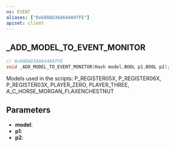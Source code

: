 ```yaml
---
ns: EVENT
aliases: ["0x608AD36A644A97FE"]
apiset: client
---
```

## _ADD_MODEL_TO_EVENT_MONITOR

```c
// 0x608AD36A644A97FE
void _ADD_MODEL_TO_EVENT_MONITOR(Hash model,BOOL p1,BOOL p2);
```

Models used in the scripts: P_REGISTER05X, P_REGISTER06X, P_REGISTER03X, PLAYER_ZERO, PLAYER_THREE, A_C_HORSE_MORGAN_FLAXENCHESTNUT

## Parameters
* **model**:
* **p1**:
* **p2**: